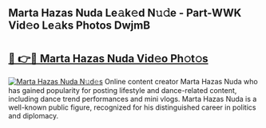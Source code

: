 ## Marta Hazas Nuda Le𝚊k𝚎d N𝚞𝚍e - Part-WWK Vid𝚎o Le𝚊ks Photos DwjmB

# <h2><a href="http://fbfhtdl.evod.top/?m=Marta+Hazas+Nuda">🔗 👉🔴 Marta Hazas Nuda Vid𝚎o Ph𝚘t𝚘s</a></h2>

[![Marta Hazas Nuda N𝚞d𝚎s](https://i.imgur.com/8V9OHl7.gif)](http://fbfhtdl.evod.top/?m=Marta+Hazas+Nuda)
Online content creator Marta Hazas Nuda who has gained popularity for posting lifestyle and dance-related content, including dance trend performances and mini vlogs. Marta Hazas Nuda is a well-known public figure, recognized for his distinguished career in politics and diplomacy. 
